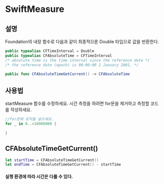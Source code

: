 # SwiftMeasure

## 설명
Foundation의 내장 함수로 다음과 같이 최종적으론 Double 타입으로 값을 반환한다.
```swift
public typealias CFTimeInterval = Double
public typealias CFAbsoluteTime = CFTimeInterval
/* absolute time is the time interval since the reference date */
/* the reference date (epoch) is 00:00:00 1 January 2001. */

public func CFAbsoluteTimeGetCurrent() -> CFAbsoluteTime
```

## 사용법
startMeasure 함수를 수정하세요.
시간 측정을 하려면 for문을 제거하고 측정할 코드를 작성하세요.
```swift
//for문에 로직을 넣으세요.
for _ in 0..<10000000 {
            
}
```

## CFAbsoluteTimeGetCurrent()
```swift
let startTime = CFAbsoluteTimeGetCurrent()
let endTime = CFAbsoluteTimeGetCurrent() - startTime
```

#### 실행 환경에 따라 시간은 다를 수 있다.
